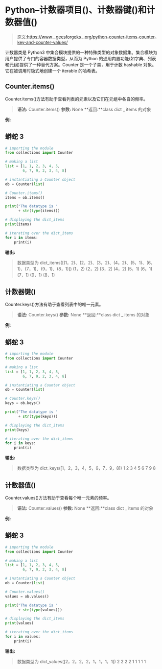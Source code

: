 # Python–计数器项目()、计数器键()和计数器值()

> 原文:[https://www . geesforgeks . org/python-counter-items-counter-key-and-counter-values/](https://www.geeksforgeeks.org/python-counter-items-counter-keys-and-counter-values/)

计数器类是 Python3 中集合模块提供的一种特殊类型的对象数据集。集合模块为用户提供了专门的容器数据类型，从而为 Python 的通用内置功能(如字典、列表和元组)提供了一种替代方案。Counter 是一个子类，用于计数 hashable 对象。它在被调用时隐式地创建一个 iterable 的哈希表。

## Counter.items()

Counter.items()方法有助于查看列表的元素以及它们在元组中各自的频率。

> **语法:** Counter.items()
> **参数:** None
> **返回:**class dict _ items 的对象

**例:**

## 蟒蛇 3

```py
# importing the module
from collections import Counter

# making a list
list = [1, 1, 2, 3, 4, 5,
        6, 7, 9, 2, 3, 4, 8]

# instantiating a Counter object
ob = Counter(list)

# Counter.items()
items = ob.items()

print("The datatype is "
      + str(type(items)))

# displaying the dict_items
print(items)

# iterating over the dict_items
for i in items:
    print(i)
```

**输出:**

> 数据类型为
> dict_items([(1，2)、(2，2)、(3，2)、(4，2)、(5，1)、(6，1)、(7，1)、(9，1)、(8，1)])
> (1，2)
> (2，2)
> (3，2)
> (4，2)
> (5，1)
> (6，1)
> (7，1)
> (9，1)
> (8，1)

## 计数器键()

Counter.keys()方法有助于查看列表中的唯一元素。

> **语法:** Counter.keys()
> **参数:** None
> **返回:**class dict _ items 的对象

**例:**

## 蟒蛇 3

```py
# importing the module
from collections import Counter

# making a list
list = [1, 1, 2, 3, 4, 5,
        6, 7, 9, 2, 3, 4, 8]

# instantiating a Counter object
ob = Counter(list)

# Counter.keys()
keys = ob.keys()

print("The datatype is "
      + str(type(keys)))

# displaying the dict_items
print(keys)

# iterating over the dict_items
for i in keys:
    print(i)
```

**输出:**

> 数据类型为
> dict_keys([1，2，3，4，5，6，7，9，8])
> 1
> 2
> 3
> 4
> 5
> 6
> 7
> 9
> 8

## 计数器值()

Counter.values()方法有助于查看每个唯一元素的频率。

> **语法:** Counter.values()
> **参数:** None
> **返回:**class dict _ items 的对象

**例:**

## 蟒蛇 3

```py
# importing the module
from collections import Counter

# making a list
list = [1, 1, 2, 3, 4, 5,
        6, 7, 9, 2, 3, 4, 8]

# instantiating a Counter object
ob = Counter(list)

# Counter.values()
values = ob.values()

print("The datatype is "
      + str(type(values)))

# displaying the dict_items
print(values)

# iterating over the dict_items
for i in values:
    print(i)
```

**输出:**

> 数据类型为
> dict_values([2，2，2，2，1，1，1，1])
> 2
> 2
> 2
> 2
> 1
> 1
> 1
> 1
> 1
